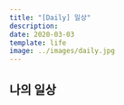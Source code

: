 ```yaml
---
title: "[Daily] 일상"
description: 
date: 2020-03-03
template: life
image: ../images/daily.jpg
---
```


## 나의 일상 